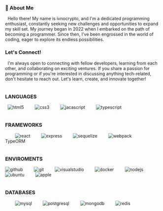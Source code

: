 ### 👋 About Me
&nbsp;
Hello there! My name is ivnocrypto, and I'm a dedicated programming enthusiast, constantly seeking new challenges and opportunities to expand my skill set. My journey began in 2022 when I embarked on the path of becoming a programmer. Since then, I've been engrossed in the world of coding, eager to explore its endless possibilities.
&nbsp;
### Let's Connect!
&nbsp;
I'm always open to connecting with fellow developers, learning from each other, and collaborating on exciting ventures. If you share a passion for programming or if you're interested in discussing anything tech-related, don't hesitate to reach out. Let's learn, create, and innovate together!
&nbsp;
&nbsp;
&nbsp;
#
### LANGUAGES
&nbsp;
![html5](https://icongr.am/devicon/html5-original-wordmark.svg?size=45&color=currentColor) 
&nbsp;
&nbsp;
&nbsp;
&nbsp;
![css3](https://icongr.am/devicon/css3-original-wordmark.svg?size=45&color=currentColor) 
&nbsp;
&nbsp;
&nbsp;
&nbsp;
![jacascript](https://icongr.am/devicon/javascript-original.svg?size=40&color=ffffff) 
&nbsp;
&nbsp;
&nbsp;
&nbsp;
![typescript](https://icongr.am/devicon/typescript-original.svg?size=40&color=ffffff)
&nbsp;
#
### FRAMEWORKS
&nbsp;
&nbsp;
&nbsp;
&nbsp;
![react](https://icongr.am/devicon/react-original-wordmark.svg?size=45&color=currentColor) 
&nbsp;
&nbsp;
&nbsp;
&nbsp;
![express](https://icongr.am/devicon/express-original-wordmark.svg?size=75&color=currentColor)
&nbsp;
&nbsp;
&nbsp;
&nbsp;
![sequelize](https://icongr.am/devicon/sequelize-original-wordmark.svg?size=85&color=currentColor)
&nbsp;
&nbsp;
&nbsp;
&nbsp;
![webpack](https://icongr.am/devicon/webpack-plain-wordmark.svg?size=90&color=currentColor) 
&nbsp; 
&nbsp;
&nbsp;
&nbsp;
TypeORM
#
### ENVIROMENTS

![github](https://icongr.am/devicon/github-original-wordmark.svg?size=45&color=currentColor) 
&nbsp;
&nbsp;
&nbsp;
&nbsp;
![git](https://icongr.am/devicon/git-original-wordmark.svg?size=65&color=currentColor)
&nbsp;
&nbsp;
&nbsp;
&nbsp;
![visualstudio](https://icongr.am/simple/visualstudiocode.svg?size=40&color=currentColor&colored=false) 
&nbsp;
&nbsp;
&nbsp;
&nbsp;
![docker](https://icongr.am/devicon/docker-original-wordmark.svg?size=50&color=currentColor) 
&nbsp;
&nbsp;
&nbsp;
&nbsp;
![nodejs](https://icongr.am/devicon/nodejs-original-wordmark.svg?size=80&color=currentColor) 
&nbsp;
&nbsp;
&nbsp;
&nbsp;
![ubuntu](https://icongr.am/devicon/ubuntu-plain-wordmark.svg?size=45&color=currentColor) 
&nbsp;
&nbsp;
&nbsp;
&nbsp;
![apple](https://icongr.am/devicon/apple-original.svg?size=45&color=currentColor) 
&nbsp;
&nbsp;
&nbsp;
&nbsp;
#
### DATABASES
&nbsp;
&nbsp;
&nbsp;
&nbsp;
![mysql](https://icongr.am/devicon/mysql-original-wordmark.svg?size=65&color=currentColor) 
&nbsp;
&nbsp; 
&nbsp;
&nbsp;
![postgresql](https://icongr.am/devicon/postgresql-original-wordmark.svg?size=60&color=ffffff) 
&nbsp;
&nbsp;
&nbsp;
&nbsp;
![mongodb](https://icongr.am/devicon/mongodb-original-wordmark.svg?size=60&color=ffffff) 
&nbsp;
&nbsp; 
&nbsp;
&nbsp;
![redis](https://icongr.am/devicon/redis-original-wordmark.svg?size=45&color=currentColor) 
&nbsp;
&nbsp; 
&nbsp;
&nbsp;


